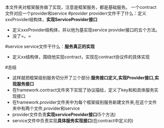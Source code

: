 本文件夹对框架服务做了实现，注意是框架服务，都是基础服务。
一个contract文件对应一个provider和service
#provider
providerr文件干了什么：定义xxxProvider结构体，**实现ServiceProvider接口**
+ 定义xxxProvider结构体，并以他为基实现service provider接口的五个方法。
+ 没了=。=

#service
service文件干什么：**服务真正的实现**
+ 定义xx结构体，围绕他实现contract，实现在contract协议件的具体实现

#总结
+ 这样就把框架级别服务切分开了三个部分:**服务接口定义,实现Provider接口,实现服务接口**
+ 在framework.contract文件夹下实现了协议描绘，定义了key和和具体服务实现接口
+ 在framework.provider文件夹中为每个框架级别服务新建文件夹,在这个文件夹中有两个文件,provider和service
+ provider文件负责**实现serviceProvider接口**(5个方法)
+ service文件中负责实现**具体服务实现接口**(在contract中定义的)